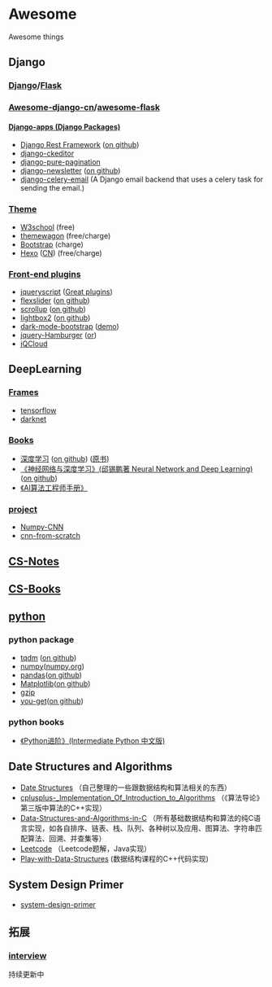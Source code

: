 # Awesome
Awesome things

## Django

### [Django](https://www.djangoproject.com/)/[Flask](https://github.com/pallets/flask)

### [Awesome-django-cn](https://github.com/Heaciy/awesome-django-cn)/[awesome-flask](https://github.com/humiaozuzu/awesome-flask)
#### [Django-apps (Django Packages)](https://djangopackages.org/)
+ [Django Rest Framework](https://www.django-rest-framework.org/) ([on github](https://github.com/encode/rest-framework-tutorial))
+ [django-ckeditor](https://github.com/django-ckeditor/django-ckeditor)
+ [django-pure-pagination](https://github.com/jamespacileo/django-pure-pagination)
+ [django-newsletter](https://django-newsletter.readthedocs.io/en/latest/) ([on github](https://github.com/dokterbob/django-newsletter))
+ [django-celery-email](https://github.com/pmclanahan/django-celery-email) (A Django email backend that uses a celery task for sending the email.)

### [Theme]()
+ [W3school](https://www.w3schools.com/w3css/w3css_templates.asp) (free)
+ [themewagon](https://themewagon.com/) (free/charge)
+ [Bootstrap](https://themes.getbootstrap.com/) (charge)
+ [Hexo](https://hexo.io) ([CN](https://hexo.io/zh-cn/)) (free/charge)


### [Front-end plugins]()
+ [jqueryscript](https://www.jqueryscript.net/) ([Great plugins](https://www.jqueryscript.net))
+ [flexslider](https://woocommerce.com/flexslider/) ([on github](https://github.com/woocommerce/FlexSlider))
+ [scrollup](https://markgoodyear.com/labs/scrollup/) ([on github](https://github.com/markgoodyear/scrollup))
+ [lightbox2](http://lokeshdhakar.com/projects/lightbox2/) ([on github](https://github.com/lokesh/lightbox2))
+ [dark-mode-bootstrap](https://www.jqueryscript.net/other/dark-mode-bootstrap.html) ([demo](https://www.jqueryscript.net/demo/dark-mode-bootstrap/))
+ [jquery-Hamburger](https://codepen.io/MorenoDiDomenico/pen/KwXRqG) ([or](https://www.jqueryscript.net/animation/jQuery-Plugin-To-Create-Hamburger-Nav-Icons-using-CSS3-Hmbrgr.html))
+ [jQCloud](https://github.com/lucaong/jQCloud)

## DeepLearning

### [Frames]()
+ [tensorflow](https://github.com/tensorflow/tensorflow) 
+ [darknet](https://github.com/pjreddie/darknet)

### [Books](https://github.com/Mikoto10032/DeepLearning)
+ [深度学习](https://exacity.github.io/deeplearningbook-chinese) ([on github](https://github.com/exacity/deeplearningbook-chinese)) ([原书](http://www.deeplearningbook.org/))
+ [《神经网络与深度学习》(邱锡鹏著 Neural Network and Deep Learning)](https://nndl.github.io) ([on github](https://github.com/nndl/nndl.github.io))
+ [《AI算法工程师手册》](http://www.huaxiaozhuan.com/)

### [project]()
+ [Numpy-CNN](https://github.com/Alescontrela/Numpy-CNN)
+ [cnn-from-scratch](https://github.com/vzhou842/cnn-from-scratch)

## [CS-Notes](https://github.com/CyC2018/CS-Notes)

## [CS-Books](https://github.com/huihut/CS-Books)

## [python](https://www.python.org/)
### python package
+ [tqdm](https://pypi.org/project/tqdm/) ([on github](https://github.com/tqdm/tqdm))
+ [numpy](https://docs.scipy.org/doc/numpy/reference/)([numpy.org](https://numpy.org/))
+ [pandas](https://pandas.pydata.org/)([on github](https://github.com/pandas-dev/pandas))
+ [Matplotlib](https://matplotlib.org/)([on github](https://github.com/matplotlib/matplotlib))
+ [gzip](https://docs.python.org/3/library/gzip.html)
+ [you-get](you-get.org)([on github](https://github.com/soimort/you-get))
### python books
+ [《Python进阶》(Intermediate Python 中文版)](https://github.com/eastlakeside/interpy-zh)

## Date Structures and Algorithms
+ [Date Structures](https://github.com/Heaciy/DataStructure) （自己整理的一些跟数据结构和算法相关的东西）
+ [cplusplus-_Implementation_Of_Introduction_to_Algorithms](https://github.com/huaxz1986/cplusplus-_Implementation_Of_Introduction_to_Algorithms) （《算法导论》第三版中算法的C++实现）
+ [Data-Structures-and-Algorithms-in-C](https://github.com/LeechanX/Data-Structures-and-Algorithms-in-C) （所有基础数据结构和算法的纯C语言实现，如各自排序、链表、栈、队列、各种树以及应用、图算法、字符串匹配算法、回溯、并查集等）
+ [Leetcode](https://github.com/JuiceZhou/Leetcode) （Leetcode题解，Java实现）
+ [Play-with-Data-Structures](https://github.com/houpengfei88/Play-with-Data-Structures) (数据结构课程的C++代码实现)

## System Design Primer
+ [system-design-primer](https://github.com/donnemartin/system-design-primer)
## 拓展

### [interview](https://github.com/huihut/interview)
持续更新中